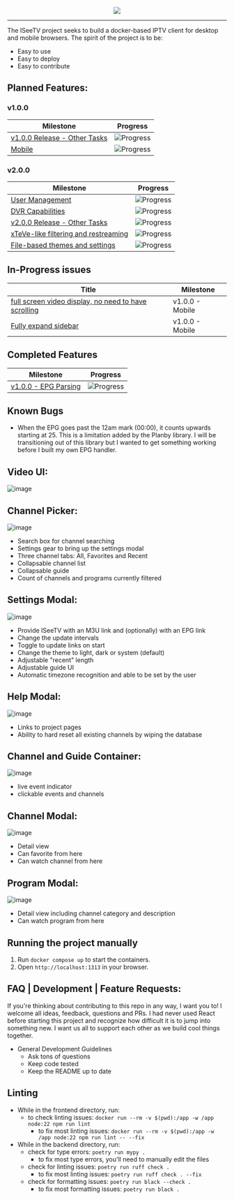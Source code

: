 <p align="center"><img src=https://github.com/user-attachments/assets/16ca67e4-b7ec-430b-82c5-65042506797d/></p>

<hr></hr>

The ISeeTV project seeks to build a docker-based IPTV client for desktop and mobile browsers. The spirit of the project is to be:
- Easy to use
- Easy to deploy
- Easy to contribute

## Planned Features:
<!-- START MILESTONES -->
### v1.0.0
| Milestone | Progress |
|-----------|----------|
| [v1.0.0 Release - Other Tasks](https://github.com/Jacob-Lasky/ISeeTV/milestone/1) | ![Progress](https://img.shields.io/github/milestones/progress-percent/Jacob-Lasky/ISeeTV/1?label=) |
| [Mobile](https://github.com/Jacob-Lasky/ISeeTV/milestone/8) | ![Progress](https://img.shields.io/github/milestones/progress-percent/Jacob-Lasky/ISeeTV/8?label=) |

### v2.0.0
| Milestone | Progress |
|-----------|----------|
| [User Management](https://github.com/Jacob-Lasky/ISeeTV/milestone/2) | ![Progress](https://img.shields.io/github/milestones/progress-percent/Jacob-Lasky/ISeeTV/2?label=) |
| [DVR Capabilities](https://github.com/Jacob-Lasky/ISeeTV/milestone/3) | ![Progress](https://img.shields.io/github/milestones/progress-percent/Jacob-Lasky/ISeeTV/3?label=) |
| [v2.0.0 Release - Other Tasks](https://github.com/Jacob-Lasky/ISeeTV/milestone/4) | ![Progress](https://img.shields.io/github/milestones/progress-percent/Jacob-Lasky/ISeeTV/4?label=) |
| [xTeVe-like filtering and restreaming](https://github.com/Jacob-Lasky/ISeeTV/milestone/5) | ![Progress](https://img.shields.io/github/milestones/progress-percent/Jacob-Lasky/ISeeTV/5?label=) |
| [File-based themes and settings](https://github.com/Jacob-Lasky/ISeeTV/milestone/9) | ![Progress](https://img.shields.io/github/milestones/progress-percent/Jacob-Lasky/ISeeTV/9?label=) |

<!-- END MILESTONES -->

## In-Progress issues
<!-- START TICKETS -->
| Title | Milestone |
|-------|-----------|
| [full screen video display, no need to have scrolling](https://github.com/Jacob-Lasky/ISeeTV/issues/87) | v1.0.0 - Mobile |
| [Fully expand sidebar](https://github.com/Jacob-Lasky/ISeeTV/issues/84) | v1.0.0 - Mobile |
<!-- END TICKETS -->

## Completed Features
<!-- START COMPLETED -->
| Milestone | Progress |
|-----------|----------|
| [v1.0.0 - EPG Parsing](https://github.com/Jacob-Lasky/ISeeTV/milestone/6) | ![Progress](https://img.shields.io/github/milestones/progress-percent/Jacob-Lasky/ISeeTV/6?label=&color=green) |

<!-- END COMPLETED -->




## Known Bugs
- When the EPG goes past the 12am mark (00:00), it counts upwards starting at 25. This is a limitation added by the Planby library. I will be transitioning out of this library but I wanted to get something working before I built my own EPG handler.

## Video UI:
![image](https://github.com/user-attachments/assets/2865d1f2-74fb-4cb6-9e2e-5043ef1c455e)

## Channel Picker:
![image](https://github.com/user-attachments/assets/3534c77d-3713-46b0-a55a-306a3984198f)
- Search box for channel searching
- Settings gear to bring up the settings modal
- Three channel tabs: All, Favorites and Recent
- Collapsable channel list
- Collapsable guide
- Count of channels and programs currently filtered

## Settings Modal:
![image](https://github.com/user-attachments/assets/a68129cd-17a4-4329-8c88-71d2de8cc7cc)
- Provide ISeeTV with an M3U link and (optionally) with an EPG link
- Change the update intervals
- Toggle to update links on start
- Change the theme to light, dark or system (default)
- Adjustable "recent" length
- Adjustable guide UI
- Automatic timezone recognition and able to be set by the user

## Help Modal:
![image](https://github.com/user-attachments/assets/78db3575-9d31-4280-9a85-e953cce9652a)
- Links to project pages
- Ability to hard reset all existing channels by wiping the database

## Channel and Guide Container:
![image](https://github.com/user-attachments/assets/8632aca1-0202-4c74-82d3-ffdec767bcef)
- live event indicator
- clickable events and channels

## Channel Modal:
![image](https://github.com/user-attachments/assets/7b9f74e2-78bc-47bc-a8f7-08dae437c80c)
- Detail view
- Can favorite from here
- Can watch channel from here

## Program Modal:
![image](https://github.com/user-attachments/assets/59d91a3b-33ea-4580-a084-04eaa8eb3bd6)
- Detail view including channel category and description
- Can watch program from here

## Running the project manually

1. Run `docker compose up` to start the containers.
2. Open `http://localhost:1313` in your browser.

## FAQ | Development | Feature Requests:
If you're thinking about contributing to this repo in any way, I want you to! I welcome all ideas, feedback, questions and PRs. I had never used React before starting this project and recognize how difficult it is to jump into something new. I want us all to support each other as we build cool things together.
- General Development Guidelines
  - Ask tons of questions
  - Keep code tested
  - Keep the README up to date


## Linting
- While in the frontend directory, run:
  - to check linting issues: `docker run --rm -v $(pwd):/app -w /app node:22 npm run lint`
    - to fix most linting issues: `docker run --rm -v $(pwd):/app -w /app node:22 npm run lint -- --fix`
- While in the backend directory, run:
  - check for type errors: `poetry run mypy .`
    - to fix most type errors, you'll need to manually edit the files
  - check for linting issues: `poetry run ruff check .`
    - to fix most linting issues: `poetry run ruff check . --fix`
  - check for formatting issues: `poetry run black --check .`
    - to fix most formatting issues: `poetry run black .`
